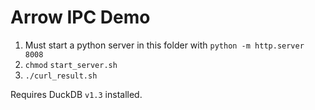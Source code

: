 # Arrow IPC Demo
1. Must start a python server in this folder with `python -m http.server 8008`
2. `chmod` `start_server.sh`
3. `./curl_result.sh`

Requires DuckDB `v1.3` installed.
